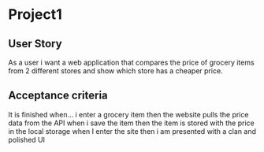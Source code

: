# Project1

## User Story
As a user i want a web application that compares the price of grocery items from 2 different stores and show which store has a cheaper price.

## Acceptance criteria
It is finished when...
i enter a grocery item 
then the website pulls the price data from the API
when i save the item 
then the item is stored with the price in the local storage 
when I enter the site 
then i am presented with a clan and polished UI 

